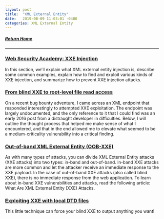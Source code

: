 ```yaml
---
layout: post
title:  "XML External Entity"
date:   2019-08-09 11:03:01 -0400
categories: XML External Entity
---
```


##### [Return Home](https://thegetch.github.io/penetration/testing/resources/2020/07/24/Home/)

---

### [Web Security Academy: XXE Injection](https://portswigger.net/web-security/xxe)

In this section, we'll explain what XML external entity injection is, describe some common examples, explain how to find and exploit various kinds of XXE injection, and summarize how to prevent XXE injection attacks.

### [From blind XXE to root-level file read access](https://www.honoki.net/2018/12/from-blind-xxe-to-root-level-file-read-access/)

On a recent bug bounty adventure, I came across an XML endpoint that responded interestingly to attempted XXE exploitation. The endpoint was largely undocumented, and the only reference to it that I could find was an early 2016 post from a distraught developer in difficulties.
Below, I will outline the thought process that helped me make sense of what I encountered, and that in the end allowed me to elevate what seemed to be a medium-criticality vulnerability into a critical finding.

### [Out-of-band XML External Entity (OOB-XXE)](https://www.acunetix.com/blog/articles/band-xml-external-entity-oob-xxe/)

As with many types of attacks, you can divide XML External Entity attacks (XXE attacks) into two types: in-band and out-of-band. In-band XXE attacks are more common and let the attacker receive an immediate response to the XXE payload. In the case of out-of-band XXE attacks (also called blind XXE), there is no immediate response from the web application. To learn about in-band XXE vulnerabilities and attacks, read the following article: What Are XML External Entity (XXE) Attacks.

### [Exploiting XXE with local DTD files](https://mohemiv.com/all/exploiting-xxe-with-local-dtd-files/)

This little technique can force your blind XXE to output anything you want!
